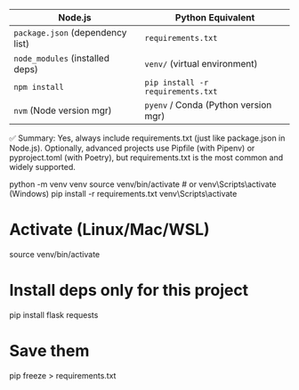 | Node.js                          | Python Equivalent                    |
| -------------------------------- | ------------------------------------ |
| `package.json` (dependency list) | `requirements.txt`                   |
| `node_modules` (installed deps)  | `venv/` (virtual environment)        |
| `npm install`                    | `pip install -r requirements.txt`    |
| `nvm` (Node version mgr)         | `pyenv` / Conda (Python version mgr) |


✅ Summary: Yes, always include requirements.txt (just like package.json in Node.js).
Optionally, advanced projects use Pipfile (with Pipenv) or pyproject.toml (with Poetry), but requirements.txt is the most common and widely supported.

python -m venv venv
source venv/bin/activate     # or venv\Scripts\activate (Windows)
pip install -r requirements.txt
venv\Scripts\activate

# Activate (Linux/Mac/WSL)
source venv/bin/activate

# Install deps only for this project
pip install flask requests

# Save them
pip freeze > requirements.txt